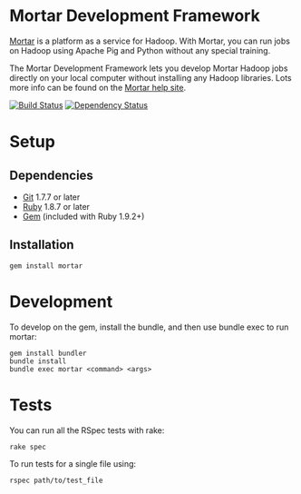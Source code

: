 # Mortar Development Framework

[Mortar](http://www.mortardata.com/) is a platform as a service for Hadoop. With Mortar, you can run jobs on Hadoop using Apache Pig and Python without any special training.

The Mortar Development Framework lets you develop Mortar Hadoop jobs directly on your local computer without installing any Hadoop libraries.  Lots more info can be found on the [Mortar help site](http://help.mortardata.com).  

[![Build Status](https://travis-ci.org/mortardata/mortar.png?branch=master)](https://travis-ci.org/mortardata/mortar) [![Dependency Status](https://gemnasium.com/mortardata/mortar.png)](https://gemnasium.com/mortardata/mortar)

# Setup

## Dependencies

* [Git](http://git-scm.com/downloads) 1.7.7 or later
* [Ruby](http://www.ruby-lang.org/en/downloads/) 1.8.7 or later
* [Gem](https://rubygems.org/pages/download) (included with Ruby 1.9.2+)

## Installation

    gem install mortar

# Development

To develop on the gem, install the bundle, and then use bundle exec to run mortar:

    gem install bundler
    bundle install
    bundle exec mortar <command> <args>

# Tests

You can run all the RSpec tests with rake:

    rake spec

To run tests for a single file using:

    rspec path/to/test_file
